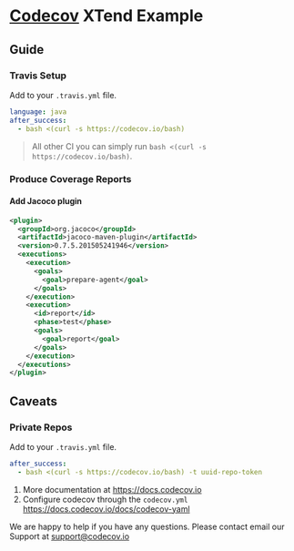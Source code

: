 # [Codecov][1] XTend Example
## Guide
### Travis Setup

Add to your `.travis.yml` file.
```yml
language: java
after_success:
  - bash <(curl -s https://codecov.io/bash)
```

> All other CI you can simply run `bash <(curl -s https://codecov.io/bash)`.
### Produce Coverage Reports
#### Add Jacoco plugin
```xml
<plugin>
  <groupId>org.jacoco</groupId>
  <artifactId>jacoco-maven-plugin</artifactId>
  <version>0.7.5.201505241946</version>
  <executions>
    <execution>
      <goals>
        <goal>prepare-agent</goal>
      </goals>
    </execution>
    <execution>
      <id>report</id>
      <phase>test</phase>
      <goals>
        <goal>report</goal>
      </goals>
    </execution>
  </executions>
</plugin>
```
## Caveats
### Private Repos
Add to your `.travis.yml` file.
```yml
after_success:
  - bash <(curl -s https://codecov.io/bash) -t uuid-repo-token
```

1. More documentation at https://docs.codecov.io
2. Configure codecov through the `codecov.yml`  https://docs.codecov.io/docs/codecov-yaml

We are happy to help if you have any questions. Please contact email our Support at [support@codecov.io](mailto:support@codecov.io)

[1]: https://codecov.io/
